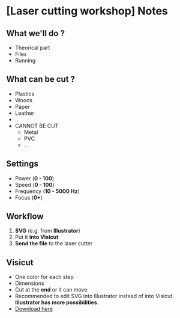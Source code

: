 # [Laser cutting workshop] Notes
## What we'll do ?
- Theorical part
- Files
- Running

## What can be cut ?
- Plastics
- Woods
- Paper
- Leather
- ..
- CANNOT BE CUT
  - Metal
  - PVC
  - ..

## Settings
- Power (**0 - 100**)
- Speed (**0 - 100**)
- Frequency (**10 - 5000 Hz**)
- Focus (**0+**)

## Workflow
1. **SVG** (e.g. from **Illustrator**)
2. Put it **into Visicut**
3. **Send the file** to the laser cutter

## Visicut
- One color for each step
- Dimensions
- Cut at the **end** or it can move
- Recommended to edit SVG into Illustrator instead of into Visicut. **Illustrator has more possibilities**.
- [Download here](http://hci.rwth-aachen.de/visicut-download)
